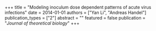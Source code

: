 +++
title = "Modeling inoculum dose dependent patterns of acute virus infections"
date = 2014-01-01
authors = ["Yan Li", "Andreas Handel"]
publication_types = ["2"]
abstract = ""
featured = false
publication = "*Journal of theoretical biology*"
+++

